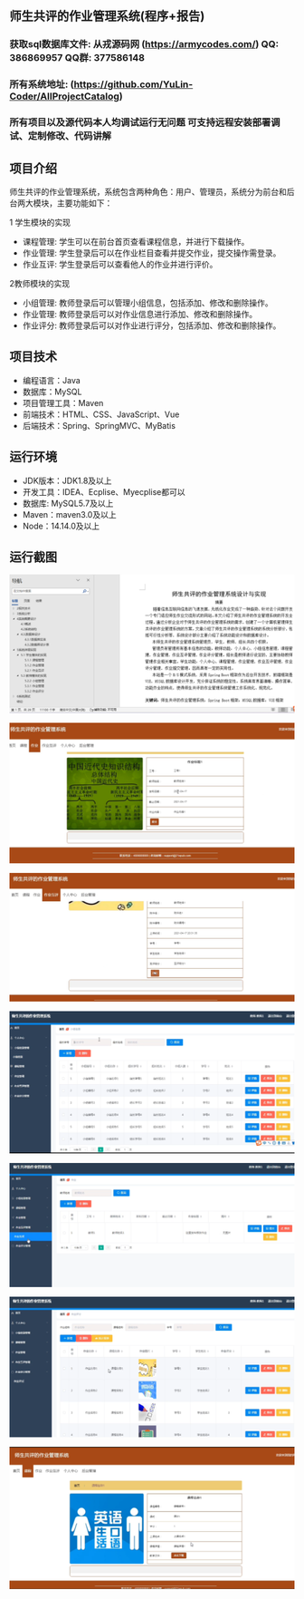 ## 师生共评的作业管理系统(程序+报告)

###  获取sql数据库文件: 从戎源码网 (https://armycodes.com/) QQ: 386869957 QQ群: 377586148
###  所有系统地址: (https://github.com/YuLin-Coder/AllProjectCatalog) 
###  所有项目以及源代码本人均调试运行无问题 可支持远程安装部署调试、定制修改、代码讲解

## 项目介绍
师生共评的作业管理系统，系统包含两种角色：用户、管理员，系统分为前台和后台两大模块，主要功能如下：

1 学生模块的实现
- 课程管理: 学生可以在前台首页查看课程信息，并进行下载操作。
- 作业管理: 学生登录后可以在作业栏目查看并提交作业，提交操作需登录。
- 作业互评: 学生登录后可以查看他人的作业并进行评价。

2教师模块的实现
- 小组管理: 教师登录后可以管理小组信息，包括添加、修改和删除操作。
- 作业管理: 教师登录后可以对作业信息进行添加、修改和删除操作。
- 作业评分: 教师登录后可以对作业进行评分，包括添加、修改和删除操作。

## 项目技术
- 编程语言：Java
- 数据库：MySQL
- 项目管理工具：Maven
- 前端技术：HTML、CSS、JavaScript、Vue
- 后端技术：Spring、SpringMVC、MyBatis

## 运行环境
- JDK版本：JDK1.8及以上
- 开发工具：IDEA、Ecplise、Myecplise都可以
- 数据库: MySQL5.7及以上
- Maven：maven3.0及以上
- Node：14.14.0及以上

## 运行截图
![](screenshot/1.png)

![](screenshot/2.png)

![](screenshot/3.png)

![](screenshot/4.png)

![](screenshot/5.png)

![](screenshot/6.png)

![](screenshot/7.png)
